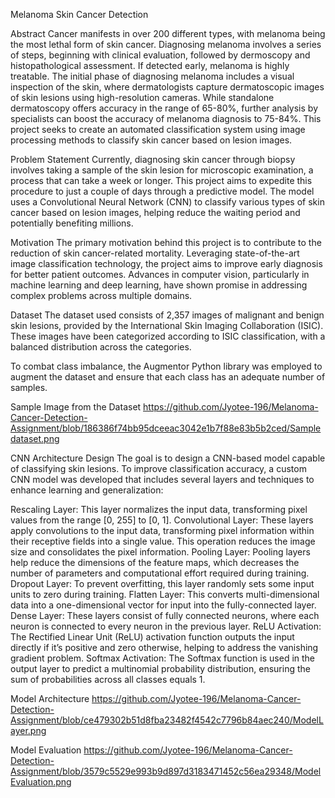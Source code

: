 Melanoma Skin Cancer Detection


Abstract
Cancer manifests in over 200 different types, with melanoma being the most lethal form of skin cancer. Diagnosing melanoma involves a series of steps, beginning with clinical evaluation, followed by dermoscopy and histopathological assessment. If detected early, melanoma is highly treatable. The initial phase of diagnosing melanoma includes a visual inspection of the skin, where dermatologists capture dermatoscopic images of skin lesions using high-resolution cameras. While standalone dermatoscopy offers accuracy in the range of 65-80%, further analysis by specialists can boost the accuracy of melanoma diagnosis to 75-84%. This project seeks to create an automated classification system using image processing methods to classify skin cancer based on lesion images.

Problem Statement
Currently, diagnosing skin cancer through biopsy involves taking a sample of the skin lesion for microscopic examination, a process that can take a week or longer. This project aims to expedite this procedure to just a couple of days through a predictive model. The model uses a Convolutional Neural Network (CNN) to classify various types of skin cancer based on lesion images, helping reduce the waiting period and potentially benefiting millions.

Motivation
The primary motivation behind this project is to contribute to the reduction of skin cancer-related mortality. Leveraging state-of-the-art image classification technology, the project aims to improve early diagnosis for better patient outcomes. Advances in computer vision, particularly in machine learning and deep learning, have shown promise in addressing complex problems across multiple domains.

Dataset
The dataset used consists of 2,357 images of malignant and benign skin lesions, provided by the International Skin Imaging Collaboration (ISIC). These images have been categorized according to ISIC classification, with a balanced distribution across the categories.

To combat class imbalance, the Augmentor Python library was employed to augment the dataset and ensure that each class has an adequate number of samples.

Sample Image from the Dataset
https://github.com/Jyotee-196/Melanoma-Cancer-Detection-Assignment/blob/186386f74bb95dceeac3042e1b7f88e83b5b2ced/Sampledataset.png

CNN Architecture Design
The goal is to design a CNN-based model capable of classifying skin lesions. To improve classification accuracy, a custom CNN model was developed that includes several layers and techniques to enhance learning and generalization:

Rescaling Layer: This layer normalizes the input data, transforming pixel values from the range [0, 255] to [0, 1].
Convolutional Layer: These layers apply convolutions to the input data, transforming pixel information within their receptive fields into a single value. This operation reduces the image size and consolidates the pixel information.
Pooling Layer: Pooling layers help reduce the dimensions of the feature maps, which decreases the number of parameters and computational effort required during training.
Dropout Layer: To prevent overfitting, this layer randomly sets some input units to zero during training.
Flatten Layer: This converts multi-dimensional data into a one-dimensional vector for input into the fully-connected layer.
Dense Layer: These layers consist of fully connected neurons, where each neuron is connected to every neuron in the previous layer.
ReLU Activation: The Rectified Linear Unit (ReLU) activation function outputs the input directly if it’s positive and zero otherwise, helping to address the vanishing gradient problem.
Softmax Activation: The Softmax function is used in the output layer to predict a multinomial probability distribution, ensuring the sum of probabilities across all classes equals 1.

Model Architecture
https://github.com/Jyotee-196/Melanoma-Cancer-Detection-Assignment/blob/ce479302b51d8fba23482f4542c7796b84aec240/ModelLayer.png

Model Evaluation
https://github.com/Jyotee-196/Melanoma-Cancer-Detection-Assignment/blob/3579c5529e993b9d897d3183471452c56ea29348/ModelEvaluation.png
